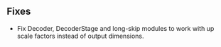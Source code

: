 ## Fixes

- Fix Decoder, DecoderStage and long-skip modules to work with up scale factors  instead of output dimensions.
